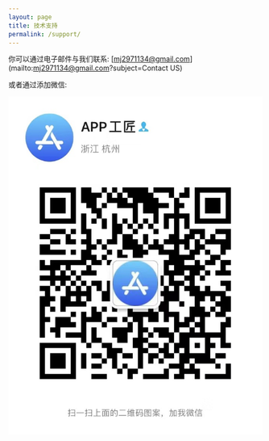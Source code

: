 ```yaml
---
layout: page
title: 技术支持
permalink: /support/
---
```


你可以通过电子邮件与我们联系:
[mj2971134@gmail.com](mailto:mj2971134@gmail.com?subject=Contact US)

或者通过添加微信:

![微信](/assets/images/qrcode.jpg)
